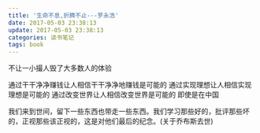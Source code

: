 ```yaml
---
title: '生命不息,折腾不止---罗永浩'
date: 2017-05-03 23:38:13
update: 2017-05-03 23:38:13
categories: 读书笔记
tags: book
---
```

不让一小撮人毁了大多数人的体验

通过干干净净赚钱让人相信干干净净地赚钱是可能的
通过实现理想让人相信实现理想是可能的
通过改变世界让人相信改变世界是可能的
即使是在中国

我们来到世间，留下一些东西也带走一些东西。我们学习那些好的，批评那些坏的，正视那些该正视的，这是对他们最后的纪念。(关于乔布斯去世)